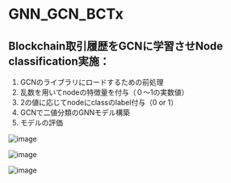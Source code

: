# GNN_GCN_BCTx  
## Blockchain取引履歴をGCNに学習させNode classification実施：
1. GCNのライブラリにロードするための前処理
2. 乱数を用いてnodeの特徴量を付与（０～1の実数値）
3. 2の値に応じてnodeにclassのlabel付与（0 or 1）
4. GCNで二値分類のGNNモデル構築
5. モデルの評価

![image](https://github.com/tamtak18/GNN_AIST_GCN_BCTx/assets/31609888/a47566bf-aebb-4f44-9e70-10a8892f536c)  

![image](https://github.com/tamtak18/GNN_AIST_GCN_BCTx/assets/31609888/927f48ab-4251-40ca-a751-01b72e630b5e)  

![image](https://github.com/tamtak18/GNN_AIST_GCN_BCTx/assets/31609888/f9c0a78d-c79d-4f89-8498-8443fb2a0093)
